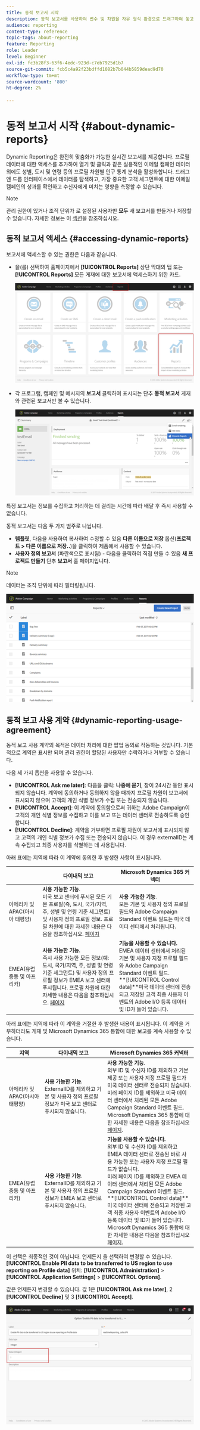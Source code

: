 ```yaml
---
title: 동적 보고서 시작
description: 동적 보고서를 사용하여 변수 및 차원을 자유 형식 환경으로 드래그하여 놓고 캠페인의 성공을 분석합니다.
audience: reporting
content-type: reference
topic-tags: about-reporting
feature: Reporting
role: Leader
level: Beginner
exl-id: fc3b28f3-63f6-4edc-923d-c7eb7925d1b7
source-git-commit: fcb5c4a92f23bdffd1082b7b044b5859dead9d70
workflow-type: tm+mt
source-wordcount: '800'
ht-degree: 2%

---
```


# 동적 보고서 시작 {#about-dynamic-reports}

Dynamic Reporting은 완전히 맞춤화가 가능한 실시간 보고서를 제공합니다. 프로필 데이터에 대한 액세스를 추가하여 열기 및 클릭과 같은 실용적인 이메일 캠페인 데이터 외에도 성별, 도시 및 연령 등의 프로필 차원별 인구 통계 분석을 활성화합니다. 드래그 앤 드롭 인터페이스에서 데이터를 탐색하고, 가장 중요한 고객 세그먼트에 대한 이메일 캠페인의 성과를 확인하고 수신자에게 미치는 영향을 측정할 수 있습니다.

>[!NOTE]
>
>관리 권한이 있거나 조직 단위가 로 설정된 사용자만 **모두** 새 보고서를 만들거나 저장할 수 있습니다. 자세한 정보는 이 [섹션](../../administration/using/users-management.md)을 참조하십시오.

## 동적 보고서 액세스 {#accessing-dynamic-reports}

보고서에 액세스할 수 있는 권한은 다음과 같습니다.

* 을(를) 선택하여 홈페이지에서 **[!UICONTROL Reports]** 상단 막대의 탭 또는 **[!UICONTROL Reports]** 모든 게재에 대한 보고서에 액세스하기 위한 카드.

  ![](assets/campaign_reports_access.png)

* 각 프로그램, 캠페인 및 메시지의 **보고서** 클릭하여 표시되는 단추 **동적 보고서** 게재와 관련된 보고서만 볼 수 있습니다.

  ![](assets/campaign_reports_description.png)

특정 보고서는 정보를 수집하고 처리하는 데 걸리는 시간에 따라 배달 후 즉시 사용할 수 없습니다.

동적 보고서는 다음 두 가지 범주로 나뉩니다.

* **템플릿**, 다음을 사용하여 복사하여 수정할 수 있음 **다른 이름으로 저장** 옵션(**프로젝트 > 다른 이름으로 저장..**)을 클릭하여 제품에서 사용할 수 있습니다.
* **사용자 정의 보고서** (파란색으로 표시됨) - 다음을 클릭하여 직접 만들 수 있음 **새 프로젝트 만들기** 단추 **보고서** 홈 페이지입니다.

>[!NOTE]
>
>데이터는 조직 단위에 따라 필터링됩니다.

![](assets/dynamic_report_overview.png)

## 동적 보고 사용 계약 {#dynamic-reporting-usage-agreement}

동적 보고 사용 계약의 목적은 데이터 처리에 대한 팝업 동의로 작동하는 것입니다. 기본적으로 계약은 표시만 되며 관리 권한이 할당된 사용자만 수락하거나 거부할 수 있습니다.

다음 세 가지 옵션을 사용할 수 있습니다.

* **[!UICONTROL Ask me later]**: 다음을 클릭: **나중에 묻기**, 창이 24시간 동안 표시되지 않습니다. 계약에 동의하거나 동의하지 않을 때까지 프로필 차원이 보고서에 표시되지 않으며 고객의 개인 식별 정보가 수집 또는 전송되지 않습니다.
* **[!UICONTROL Accept]**: 이 계약에 동의함으로써 귀하는 Adobe Campaign이 고객의 개인 식별 정보를 수집하고 이를 보고 또는 데이터 센터로 전송하도록 승인합니다.
* **[!UICONTROL Decline]**: 계약을 거부하면 프로필 차원이 보고서에 표시되지 않고 고객의 개인 식별 정보가 수집 또는 전송되지 않습니다. 이 경우 externalID는 계속 수집되고 최종 사용자를 식별하는 데 사용됩니다.

아래 표에는 지역에 따라 이 계약에 동의한 후 발생한 사항이 표시됩니다.

|  | 다이내믹 보고 | Microsoft Dynamics 365 커넥터 |
|---|---|---|
| 아메리카 및 APAC(아시아 태평양) | **사용 가능한 기능**. <br>미국 보고 센터에 푸시된 모든 기본 프로필(즉, 도시, 국가/지역, 주, 성별 및 연령 기준 세그먼트) 및 사용자 정의 프로필 정보. 프로필 차원에 대한 자세한 내용은 다음을 참조하십시오. [페이지](../../reporting/using/list-of-components-.md) | **사용 가능한 기능**. <br>모든 기본 및 사용자 정의 프로필 필드와 Adobe Campaign Standard 이벤트 필드는 미국 데이터 센터에서 처리됩니다. |
| EMEA(유럽 중동 및 아프리카) | **사용 가능한 기능**. <br>즉시 사용 가능한 모든 정보(예: 도시, 국가/지역, 주, 성별 및 연령 기준 세그먼트) 및 사용자 정의 프로필 정보가 EMEA 보고 센터에 푸시됩니다. 프로필 차원에 대한 자세한 내용은 다음을 참조하십시오. [페이지](../../reporting/using/list-of-components-.md) | **기능을 사용할 수 있습니다.** <br>EMEA 데이터 센터에서 처리된 기본 및 사용자 지정 프로필 필드와 Adobe Campaign Standard 이벤트 필드. <br>**[!UICONTROL Control data]**미국 데이터 센터에 전송되고 저장된 고객 최종 사용자 이벤트의 Adobe I/O 등록 데이터 및 ID가 들어 있습니다. |

아래 표에는 지역에 따라 이 계약을 거절한 후 발생한 내용이 표시됩니다. 이 계약을 거부하더라도 게재 및 Microsoft Dynamics 365 통합에 대한 보고를 계속 사용할 수 있습니다.

| 지역 | 다이내믹 보고 | Microsoft Dynamics 365 커넥터 |
|---|---|---|
| 아메리카 및 APAC(아시아 태평양) | **사용 가능한 기능**. <br> ExternalID를 제외하고 기본 및 사용자 정의 프로필 정보가 미국 보고 센터로 푸시되지 않습니다. | **사용 가능한 기능**. <br>외부 ID 및 수신자 ID를 제외하고 기본 제공 또는 사용자 지정 프로필 필드가 미국 데이터 센터로 전송되지 않습니다. <br>미러 페이지 ID를 제외하고 미국 데이터 센터에서 처리된 모든 Adobe Campaign Standard 이벤트 필드. <br>Microsoft Dynamics 365 통합에 대한 자세한 내용은 다음을 참조하십시오 [페이지](../../integrating/using/d365-acs-get-started.md). |
| EMEA(유럽 중동 및 아프리카) | **사용 가능한 기능**. <br>ExternalID를 제외하고 기본 및 사용자 정의 프로필 정보가 EMEA 보고 센터로 푸시되지 않습니다. | **기능을 사용할 수 있습니다.** <br>외부 ID 및 수신자 ID를 제외하고 EMEA 데이터 센터로 전송된 바로 사용 가능한 또는 사용자 지정 프로필 필드가 없습니다. <br>미러 페이지 ID를 제외하고 EMEA 데이터 센터에서 처리된 모든 Adobe Campaign Standard 이벤트 필드.  <br>**[!UICONTROL Control data]**미국 데이터 센터에 전송되고 저장된 고객 최종 사용자 이벤트의 Adobe I/O 등록 데이터 및 ID가 들어 있습니다.<br>Microsoft Dynamics 365 통합에 대한 자세한 내용은 다음을 참조하십시오 [페이지](../../integrating/using/d365-acs-get-started.md). |

이 선택은 최종적인 것이 아닙니다. 언제든지 을 선택하여 변경할 수 있습니다. **[!UICONTROL Enable PII data to be transferred to US region to use reporting on Profile data]** 위치: **[!UICONTROL Administration]** > **[!UICONTROL Application Settings]** > **[!UICONTROL Options]**.

값은 언제든지 변경할 수 있습니다. 값 1은 **[!UICONTROL Ask me later]**, 2 **[!UICONTROL Decline]** 및 3 **[!UICONTROL Accept]**.

![](assets/pii_window_2.png)
